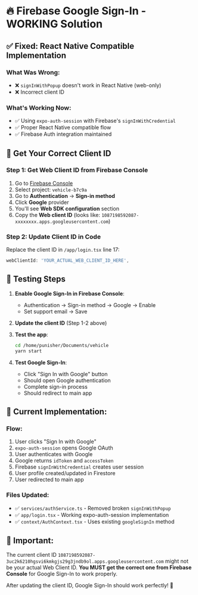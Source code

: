 # 🔥 Firebase Google Sign-In - WORKING Solution

## ✅ Fixed: React Native Compatible Implementation

### What Was Wrong:
- ❌ `signInWithPopup` doesn't work in React Native (web-only)
- ❌ Incorrect client ID

### What's Working Now:
- ✅ Using `expo-auth-session` with Firebase's `signInWithCredential`
- ✅ Proper React Native compatible flow
- ✅ Firebase Auth integration maintained

## 🔑 Get Your Correct Client ID

### Step 1: Get Web Client ID from Firebase Console
1. Go to [Firebase Console](https://console.firebase.google.com)
2. Select project: `vehicle-b7c9a`
3. Go to **Authentication** → **Sign-in method**
4. Click **Google** provider
5. You'll see **Web SDK configuration** section
6. Copy the **Web client ID** (looks like: `1087198592087-xxxxxxxx.apps.googleusercontent.com`)

### Step 2: Update Client ID in Code
Replace the client ID in `/app/login.tsx` line 17:
```typescript
webClientId: 'YOUR_ACTUAL_WEB_CLIENT_ID_HERE',
```

## 🧪 Testing Steps

1. **Enable Google Sign-In in Firebase Console**:
   - Authentication → Sign-in method → Google → Enable
   - Set support email → Save

2. **Update the client ID** (Step 1-2 above)

3. **Test the app**:
   ```bash
   cd /home/punisher/Documents/vehicle
   yarn start
   ```

4. **Test Google Sign-In**:
   - Click "Sign In with Google" button
   - Should open Google authentication
   - Complete sign-in process
   - Should redirect to main app

## 🔧 Current Implementation:

### Flow:
1. User clicks "Sign In with Google"
2. `expo-auth-session` opens Google OAuth
3. User authenticates with Google
4. Google returns `idToken` and `accessToken`
5. Firebase `signInWithCredential` creates user session
6. User profile created/updated in Firestore
7. User redirected to main app

### Files Updated:
- ✅ `services/authService.ts` - Removed broken `signInWithPopup`
- ✅ `app/login.tsx` - Working expo-auth-session implementation
- ✅ `context/AuthContext.tsx` - Uses existing `googleSignIn` method

## 🚨 Important:
The current client ID `1087198592087-3uc2k6210hgsvi6kmkgjs29g3jndb9ol.apps.googleusercontent.com` might not be your actual Web Client ID. **You MUST get the correct one from Firebase Console** for Google Sign-In to work properly.

After updating the client ID, Google Sign-In should work perfectly! 🎉
